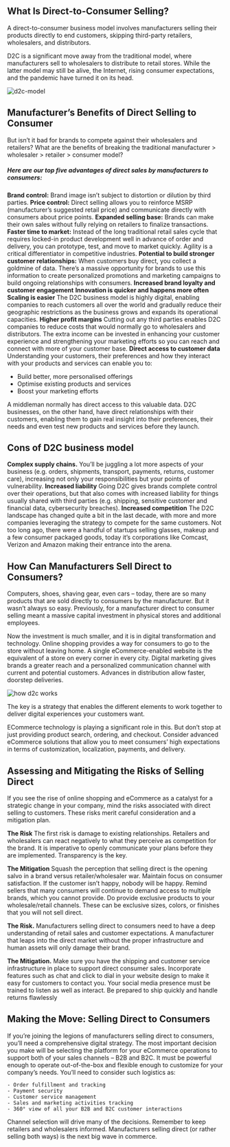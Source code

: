 ## What Is Direct-to-Consumer Selling?

A direct-to-consumer business model involves manufacturers selling their products directly to end customers, skipping third-party retailers, wholesalers, and distributors. 

D2C is a significant move away from the traditional model, where manufacturers sell to wholesalers to distribute to retail stores. While the latter model may still be alive, the Internet, rising consumer expectations, and the pandemic have turned it on its head.

![d2c-model](https://oroinc.com/b2b-ecommerce/wp-content/uploads/sites/3/2017/07/What-is-the-Direct-to-Consumer-Retail-Model.jpg)

## Manufacturer’s Benefits of Direct Selling to Consumer

But isn’t it bad for brands to compete against their wholesalers and retailers? What are the benefits of breaking the traditional manufacturer > wholesaler > retailer > consumer model?

##### Here are our top five advantages of direct sales by manufacturers to consumers:

**Brand control:** Brand image isn’t subject to distortion or dilution by third parties.
**Price control:** Direct selling allows you to reinforce MSRP (manufacturer’s suggested retail price) and communicate directly with consumers about price points.
**Expanded selling base:** Brands can make their own sales without fully relying on retailers to finalize transactions.
**Faster time to market:** Instead of the long traditional retail sales cycle that requires locked-in product development well in advance of order and delivery, you can prototype, test, and move to market quickly. Agility is a critical differentiator in competitive industries.
**Potential to build stronger customer relationships:** When customers buy direct, you collect a goldmine of data. There’s a massive opportunity for brands to use this information to create personalized promotions and marketing campaigns to build ongoing relationships with consumers. 
**Increased brand loyalty and customer engagement**
**Innovation is quicker and happens more often**
**Scaling is easier** The D2C business model is highly digital, enabling companies to reach customers all over the world and gradually reduce their geographic restrictions as the business grows and expands its operational capacities.
**Higher profit margins** Cutting out any third parties enables D2C companies to reduce costs that would normally go to wholesalers and distributors. The extra income can be invested in enhancing your customer experience and strengthening your marketing efforts so you can reach and connect with more of your customer base.
**Direct access to customer data** Understanding your customers, their preferences and how they interact with your products and services can enable you to:

   - Build better, more personalised offerings
   - Optimise existing products and services
   - Boost your marketing efforts 

A middleman normally has direct access to this valuable data. D2C businesses, on the other hand, have direct relationships with their customers, enabling them to gain real insight into their preferences, their needs and even test new products and services before they launch.


## Cons of D2C business model

**Complex supply chains.** You’ll be juggling a lot more aspects of your business (e.g. orders, shipments, transport, payments, returns, customer care), increasing not only your responsibilities but your points of vulnerability.
**Increased liability** Going D2C gives brands complete control over their operations, but that also comes with increased liability for things usually shared with third parties (e.g. shipping, sensitive customer and financial data, cybersecurity breaches).
**Increased competition** The D2C landscape has changed quite a bit in the last decade, with more and more companies leveraging the strategy to compete for the same customers. Not too long ago, there were a handful of startups selling glasses, makeup and a few consumer packaged goods, today it’s corporations like Comcast, Verizon and Amazon making their entrance into the arena.

## How Can Manufacturers Sell Direct to Consumers?

Computers, shoes, shaving gear, even cars – today, there are so many products that are sold directly to consumers by the manufacturer. But it wasn’t always so easy. Previously, for a manufacturer direct to consumer selling meant a massive capital investment in physical stores and additional employees. 

Now the investment is much smaller, and it is in digital transformation and technology. Online shopping provides a way for consumers to go to the store without leaving home. A single eCommerce-enabled website is the equivalent of a store on every corner in every city. Digital marketing gives brands a greater reach and a personalized communication channel with current and potential customers. Advances in distribution allow faster, doorstep deliveries.

![how d2c works](https://oroinc.com/b2b-ecommerce/wp-content/uploads/sites/3/2017/07/SVG-ecommerce-exhibit-2.png)

The key is a strategy that enables the different elements to work together to deliver digital experiences your customers want.

ECommerce technology is playing a significant role in this. But don’t stop at just providing product search, ordering, and checkout. Consider advanced eCommerce solutions that allow you to meet consumers’ high expectations in terms of customization, localization, payments, and delivery.

## Assessing and Mitigating the Risks of Selling Direct

If you see the rise of online shopping and eCommerce as a catalyst for a strategic change in your company, mind the risks associated with direct selling to customers. These risks merit careful consideration and a mitigation plan.

**The Risk** The first risk is damage to existing relationships. Retailers and wholesalers can react negatively to what they perceive as competition for the brand. It is imperative to openly communicate your plans before they are implemented. Transparency is the key.

**The Mitigation** Squash the perception that selling direct is the opening salvo in a brand versus retailer/wholesaler war. Maintain focus on consumer satisfaction. If the customer isn’t happy, nobody will be happy. Remind sellers that many consumers will continue to demand access to multiple brands, which you cannot provide. Do provide exclusive products to your wholesale/retail channels. These can be exclusive sizes, colors, or finishes that you will not sell direct.

**The Risk.** Manufacturers selling direct to consumers need to have a deep understanding of retail sales and customer expectations. A manufacturer that leaps into the direct market without the proper infrastructure and human assets will only damage their brand.

**The Mitigation.** Make sure you have the shipping and customer service infrastructure in place to support direct consumer sales. Incorporate features such as chat and click to dial in your website design to make it easy for customers to contact you. Your social media presence must be trained to listen as well as interact. Be prepared to ship quickly and handle returns flawlessly

## Making the Move: Selling Direct to Consumers

If you’re joining the legions of manufacturers selling direct to consumers, you’ll need a comprehensive digital strategy. The most important decision you make will be selecting the platform for your eCommerce operations to support both of your sales channels – B2B and B2C. It must be powerful enough to operate out-of-the-box and flexible enough to customize for your company’s needs. You’ll need to consider such logistics as:

    - Order fulfillment and tracking
    - Payment security
    - Customer service management
    - Sales and marketing activities tracking
    - 360° view of all your B2B and B2C customer interactions

Channel selection will drive many of the decisions. Remember to keep retailers and wholesalers informed. Manufacturers selling direct (or rather selling both ways) is the next big wave in commerce.




